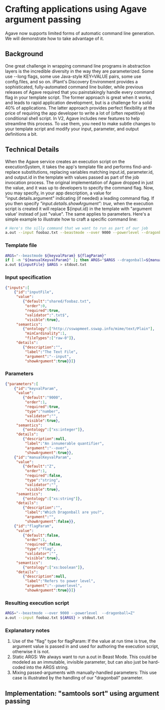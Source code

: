 Crafting applications using Agave argument passing
==================================================
Agave now supports limited forms of automatic command line generation. We will demonstrate how to take advantage of it.

Background
----------
One great challenge in wrapping command line programs in abstraction layers is the incredible diversity in the way they are parameterized. Some use --long flags, some use Java-style KEY=VALUE pairs, some use config.files, and so on. iPlant's Discovery Environment provides a sophisticated, fully-automated command line builder, while previous releases of Agave required that you painstakingly handle every command flag in your template script. The former approach is great when it works, and leads to rapid application development, but is a challenge for a solid 40% of applications. The latter approach provides perfect flexibility at the price of requiring the app developer to write a lot of (often repetitive) conditional shell script. In V2, Agave includes new features to help streamline this process. To use them, you need to make subtle changes to your template script and modify your input, parameter, and output definitions a bit. 

Technical Details
-----------------
When the Agave service creates an execution script on the executionSystem, it takes the app's template file and performs find-and-replace substitutions, replacing variables matching input.id, parameter.id, and output.id in the template with values passed as part of the job invocation process. The original implementation of Agave dropped in just the value, and it was up to developers to specify the command flag. Now, you may specify, in your app description, a value for "input.details.argument" indicating (if needed) a leading command flag. If you then specify *"input.details.showArgument": true*, when the execution script is created it will replace ${input.id} in the template with "argument value' instead of just "value". The same applies to parameters. Here's a simple example to illustrate how to craft a specific command line:

```sh
# Here's the silly command that we want to run as part of our job
a.out --input foobaz.txt --beastmode --over 9000 --powerlevel --dragonball=Z > stdout.txt
```

### Template file
```sh
ARGS="--beastmode ${keyvalParam} ${flagParam}"
if [ -n "${manualKeyvalParam}" ]; then ARGS="$ARGS --dragonball=${manualKeyvalParam}"
a.out ${inputFile} $ARGS > stdout.txt
```

### Input specification
```json
{"inputs":[
    {"id":"inputFile",
     "value":
        {"default":"shared/foobaz.txt",
         "order":0,
         "required":true,
         "validator":".txt$",
         "visible":true},
     "semantics":
        {"ontology":["http://sswapmeet.sswap.info/mime/text/Plain"],
         "minCardinality":1,
         "fileTypes":["raw-0"]},
     "details":
        {"description":"",
         "label":"The Text File",
         "argument":"--input",
         "showArgument":true}}]}
```

### Parameters
```json
{"parameters":[
    {"id":"keyvalParam",
     "value":
        {"default":"9000",
         "order":1,
         "required":true,
         "type":"number",
         "validator":"",
         "visible":true},
     "semantics":
        {"ontology":["xs:integer"]},
     "details":
        {"description":null,
         "label":"An innumerable quantifier",
         "argument":"--over",
         "showArgument":true}},
	{"id":"manualKeyvalParam",
     "value":
        {"default":"Z",
         "order":1,
         "required":false,
         "type":"string",
         "validator":"",
         "visible":true},
     "semantics":
        {"ontology":["xs:string"]},
     "details":
        {"description":"",
         "label":"Which Dragonball are you?",
         "argument":"",
         "showArgument":false}},
    {"id":"flagParam",
     "value":
        {"default":false,
         "order":1,
         "required":false,
         "type":"flag",
         "validator":"",
         "visible":true},
     "semantics":
        {"ontology":["xs:boolean"]},
     "details":
        {"description":null,
         "label":"Refers to power level",
         "argument":"--powerlevel",
         "showArgument":true}}]}
```

### Resulting execution script
```sh
ARGS="--beastmode --over 9000 --powerlevel  --dragonball=Z"
a.out --input foobaz.txt ${ARGS} > stdout.txt
```

### Explanatory notes
1. Use of the "flag" type for flagParam: If the value at run time is true, the argument value is passed in and used for authoring the execution script, otherwise it is not. 
2. Static ARGS: We always want to run a.out in Beast Mode. This could be modeled as an immutable, invisible parameter, but can also just be hard-coded into the ARGS string.
3. Mixing passed-arguments with manually-handled parameters: This use case is illustrated by the handling of our "dragonball" parameter.

Implementation: "samtools sort" using argument passing
-------------------------------------------------------
